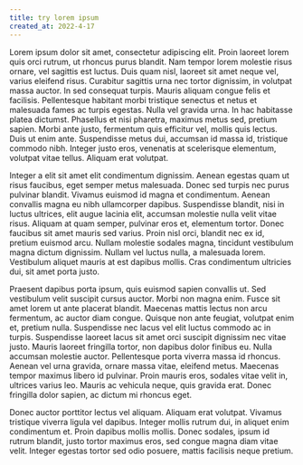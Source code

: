 ```yaml
---
title: try lorem ipsum
created_at: 2022-4-17
---
```


 Lorem ipsum dolor sit amet, consectetur adipiscing elit. Proin laoreet lorem quis orci rutrum, ut rhoncus purus blandit. Nam tempor lorem molestie risus ornare, vel sagittis est luctus. Duis quam nisl, laoreet sit amet neque vel, varius eleifend risus. Curabitur sagittis urna nec tortor dignissim, in volutpat massa auctor. In sed consequat turpis. Mauris aliquam congue felis et facilisis. Pellentesque habitant morbi tristique senectus et netus et malesuada fames ac turpis egestas. Nulla vel gravida urna. In hac habitasse platea dictumst. Phasellus et nisi pharetra, maximus metus sed, pretium sapien. Morbi ante justo, fermentum quis efficitur vel, mollis quis lectus. Duis ut enim ante. Suspendisse metus dui, accumsan id massa id, tristique commodo nibh. Integer justo eros, venenatis at scelerisque elementum, volutpat vitae tellus. Aliquam erat volutpat.

Integer a elit sit amet elit condimentum dignissim. Aenean egestas quam ut risus faucibus, eget semper metus malesuada. Donec sed turpis nec purus pulvinar blandit. Vivamus euismod id magna et condimentum. Aenean convallis magna eu nibh ullamcorper dapibus. Suspendisse blandit, nisi in luctus ultrices, elit augue lacinia elit, accumsan molestie nulla velit vitae risus. Aliquam at quam semper, pulvinar eros et, elementum tortor. Donec faucibus sit amet mauris sed varius. Proin nisl orci, blandit nec ex id, pretium euismod arcu. Nullam molestie sodales magna, tincidunt vestibulum magna dictum dignissim. Nullam vel luctus nulla, a malesuada lorem. Vestibulum aliquet mauris at est dapibus mollis. Cras condimentum ultricies dui, sit amet porta justo.

Praesent dapibus porta ipsum, quis euismod sapien convallis ut. Sed vestibulum velit suscipit cursus auctor. Morbi non magna enim. Fusce sit amet lorem ut ante placerat blandit. Maecenas mattis lectus non arcu fermentum, ac auctor diam congue. Quisque non ante feugiat, volutpat enim et, pretium nulla. Suspendisse nec lacus vel elit luctus commodo ac in turpis. Suspendisse laoreet lacus sit amet orci suscipit dignissim nec vitae justo. Mauris laoreet fringilla tortor, non dapibus dolor finibus eu. Nulla accumsan molestie auctor. Pellentesque porta viverra massa id rhoncus. Aenean vel urna gravida, ornare massa vitae, eleifend metus. Maecenas tempor maximus libero id pulvinar. Proin mauris eros, sodales vitae velit in, ultrices varius leo. Mauris ac vehicula neque, quis gravida erat. Donec fringilla dolor sapien, ac dictum mi rhoncus eget.

Donec auctor porttitor lectus vel aliquam. Aliquam erat volutpat. Vivamus tristique viverra ligula vel dapibus. Integer mollis rutrum dui, in aliquet enim condimentum et. Proin dapibus mollis mollis. Donec sodales, ipsum id rutrum blandit, justo tortor maximus eros, sed congue magna diam vitae velit. Integer egestas tortor sed odio posuere, mattis facilisis neque pretium. 

